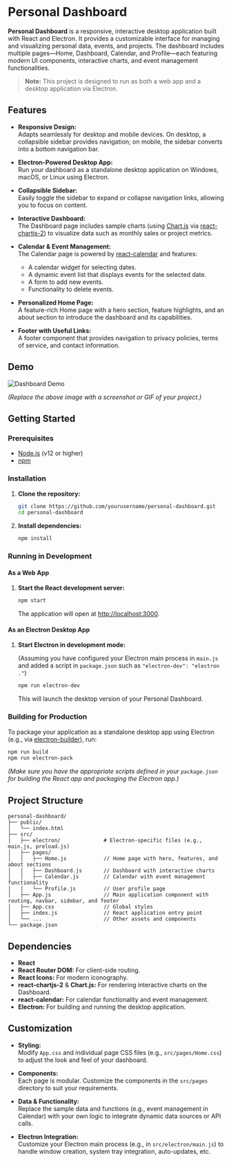 # Personal Dashboard

**Personal Dashboard** is a responsive, interactive desktop application built with React and Electron. It provides a customizable interface for managing and visualizing personal data, events, and projects. The dashboard includes multiple pages—Home, Dashboard, Calendar, and Profile—each featuring modern UI components, interactive charts, and event management functionalities.

> **Note:** This project is designed to run as both a web app and a desktop application via Electron.

## Features

- **Responsive Design:**  
  Adapts seamlessly for desktop and mobile devices. On desktop, a collapsible sidebar provides navigation; on mobile, the sidebar converts into a bottom navigation bar.

- **Electron-Powered Desktop App:**  
  Run your dashboard as a standalone desktop application on Windows, macOS, or Linux using Electron.

- **Collapsible Sidebar:**  
  Easily toggle the sidebar to expand or collapse navigation links, allowing you to focus on content.

- **Interactive Dashboard:**  
  The Dashboard page includes sample charts (using [Chart.js](https://www.chartjs.org/) via [react-chartjs-2](https://github.com/reactchartjs/react-chartjs-2)) to visualize data such as monthly sales or project metrics.

- **Calendar & Event Management:**  
  The Calendar page is powered by [react-calendar](https://github.com/wojtekmaj/react-calendar) and features:
  - A calendar widget for selecting dates.
  - A dynamic event list that displays events for the selected date.
  - A form to add new events.
  - Functionality to delete events.

- **Personalized Home Page:**  
  A feature-rich Home page with a hero section, feature highlights, and an about section to introduce the dashboard and its capabilities.

- **Footer with Useful Links:**  
  A footer component that provides navigation to privacy policies, terms of service, and contact information.

## Demo

![Dashboard Demo](https://via.placeholder.com/800x400?text=Dashboard+Demo)

*(Replace the above image with a screenshot or GIF of your project.)*

## Getting Started

### Prerequisites

- [Node.js](https://nodejs.org/) (v12 or higher)
- [npm](https://www.npmjs.com/)

### Installation

1. **Clone the repository:**

   ```bash
   git clone https://github.com/yourusername/personal-dashboard.git
   cd personal-dashboard
   ```

2. **Install dependencies:**

   ```bash
   npm install
   ```

### Running in Development

#### As a Web App

1. **Start the React development server:**

   ```bash
   npm start
   ```

   The application will open at [http://localhost:3000](http://localhost:3000).

#### As an Electron Desktop App

1. **Start Electron in development mode:**

   (Assuming you have configured your Electron main process in `main.js` and added a script in `package.json` such as `"electron-dev": "electron ."`)

   ```bash
   npm run electron-dev
   ```

   This will launch the desktop version of your Personal Dashboard.

### Building for Production

To package your application as a standalone desktop app using Electron (e.g., via [electron-builder](https://www.electron.build/)), run:

```bash
npm run build
npm run electron-pack
```

*(Make sure you have the appropriate scripts defined in your `package.json` for building the React app and packaging the Electron app.)*

## Project Structure

```
personal-dashboard/
├── public/
│   └── index.html
├── src/
│   ├── electron/              # Electron-specific files (e.g., main.js, preload.js)
│   ├── pages/
│   │   ├── Home.js            // Home page with hero, features, and about sections
│   │   ├── Dashboard.js       // Dashboard with interactive charts
│   │   ├── Calendar.js        // Calendar with event management functionality
│   │   └── Profile.js         // User profile page
│   ├── App.js                 // Main application component with routing, navbar, sidebar, and footer
│   ├── App.css                // Global styles
│   ├── index.js               // React application entry point
│   └── ...                    // Other assets and components
└── package.json
```

## Dependencies

- **React**  
- **React Router DOM:** For client-side routing.
- **React Icons:** For modern iconography.
- **react-chartjs-2** & **Chart.js:** For rendering interactive charts on the Dashboard.
- **react-calendar:** For calendar functionality and event management.
- **Electron:** For building and running the desktop application.

## Customization

- **Styling:**  
  Modify `App.css` and individual page CSS files (e.g., `src/pages/Home.css`) to adjust the look and feel of your dashboard.

- **Components:**  
  Each page is modular. Customize the components in the `src/pages` directory to suit your requirements.

- **Data & Functionality:**  
  Replace the sample data and functions (e.g., event management in Calendar) with your own logic to integrate dynamic data sources or API calls.

- **Electron Integration:**  
  Customize your Electron main process (e.g., in `src/electron/main.js`) to handle window creation, system tray integration, auto-updates, etc.
